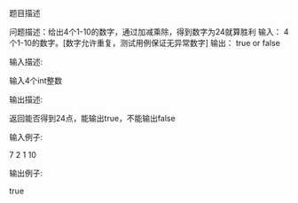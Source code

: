 题目描述

问题描述：给出4个1-10的数字，通过加减乘除，得到数字为24就算胜利
输入：
4个1-10的数字。[数字允许重复，测试用例保证无异常数字]
输出：
true or false

输入描述:

输入4个int整数



输出描述:

返回能否得到24点，能输出true，不能输出false


输入例子:

7 2 1 10


输出例子:

true

